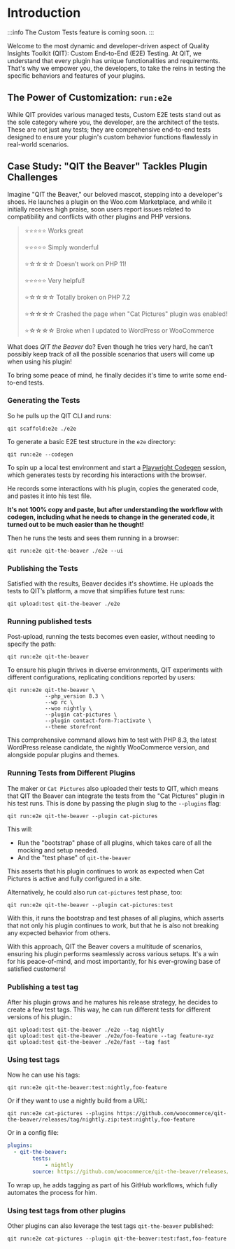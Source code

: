 # Introduction

:::info
The Custom Tests feature is coming soon.
:::

Welcome to the most dynamic and developer-driven aspect of Quality Insights Toolkit (QIT): Custom End-to-End (E2E) Testing. At QIT, we understand that every plugin has unique functionalities and requirements. That's why we empower you, the developers, to take the reins in testing the specific behaviors and features of your plugins.

## The Power of Customization: `run:e2e`

While QIT provides various managed tests, Custom E2E tests stand out as the sole category where you, the developer, are the architect of the tests. These are not just any tests; they are comprehensive end-to-end tests designed to ensure your plugin's custom behavior functions flawlessly in real-world scenarios.

## Case Study: "QIT the Beaver" Tackles Plugin Challenges

Imagine "QIT the Beaver," our beloved mascot, stepping into a developer's shoes. He launches a plugin on the Woo.com Marketplace, and while it initially receives high praise, soon users report issues related to compatibility and conflicts with other plugins and PHP versions.

> ⭐⭐⭐⭐⭐ Works great
> 
> ⭐⭐⭐⭐⭐ Simply wonderful
> 
> ⭐☆☆☆☆ Doesn't work on PHP 11!
>
> ⭐⭐⭐⭐⭐ Very helpful!
> 
> ⭐☆☆☆☆ Totally broken on PHP 7.2
> 
> ⭐☆☆☆☆ Crashed the page when "Cat Pictures" plugin was enabled!
> 
> ⭐☆☆☆☆ Broke when I updated to WordPress or WooCommerce

What does _QIT the Beaver_ do? Even though he tries very hard, he can't possibly keep track of all the possible scenarios that users will come up when using his plugin!

To bring some peace of mind, he finally decides it's time to write some end-to-end tests.


### Generating the Tests

So he pulls up the QIT CLI and runs:

```qitbash
qit scaffold:e2e ./e2e
```

To generate a basic E2E test structure in the `e2e` directory:

```
qit run:e2e --codegen
```

To spin up a local test environment and start a [Playwright Codegen](https://playwright.dev/docs/codegen) session, which generates tests by recording his interactions with the browser.

He records some interactions with his plugin, copies the generated code, and pastes it into his test file.

**It's not 100% copy and paste, but after understanding the workflow with codegen, including what he needs to change in the generated code, it turned out to be much easier than he thought!**

Then he runs the tests and sees them running in a browser:

```qitbash
qit run:e2e qit-the-beaver ./e2e --ui
```

### Publishing the Tests

Satisfied with the results, Beaver decides it's showtime. He uploads the tests to QIT’s platform, a move that simplifies future test runs:

```qitbash
qit upload:test qit-the-beaver ./e2e
```

### Running published tests

Post-upload, running the tests becomes even easier, without needing to specify the path:

```qitbash
qit run:e2e qit-the-beaver
```

To ensure his plugin thrives in diverse environments, QIT experiments with different configurations, replicating conditions reported by users:

```qitbash
qit run:e2e qit-the-beaver \
            --php_version 8.3 \
            --wp rc \
            --woo nightly \
            --plugin cat-pictures \
            --plugin contact-form-7:activate \
            --theme storefront
```

This comprehensive command allows him to test with PHP 8.3, the latest WordPress release candidate, the nightly WooCommerce version, and alongside popular plugins and themes.

### Running Tests from Different Plugins

The maker or `Cat Pictures` also uploaded their tests to QIT, which means that QIT the Beaver can integrate the tests from the "Cat Pictures" plugin in his test runs. This is done by passing the plugin slug to the `--plugins` flag:

```qitbash
qit run:e2e qit-the-beaver --plugin cat-pictures
```

This will:

- Run the "bootstrap" phase of all plugins, which takes care of all the mocking and setup needed.
- And the "test phase" of `qit-the-beaver`

This asserts that his plugin continues to work as expected when Cat Pictures is active and fully configured in a site.

Alternatively, he could also run `cat-pictures` test phase, too:

```qitbash
qit run:e2e qit-the-beaver --plugin cat-pictures:test
```

With this, it runs the bootstrap and test phases of all plugins, which asserts that not only his plugin continues to work, but that he is also not breaking any expected behavior from others.

With this approach, QIT the Beaver covers a multitude of scenarios, ensuring his plugin performs seamlessly across various setups. It's a win for his peace-of-mind, and most importantly, for his ever-growing base of satisfied customers!

### Publishing a test tag

After his plugin grows and he matures his release strategy, he decides to create a few test tags. This way, he can run different tests for different versions of his plugin.:

```qitbash
qit upload:test qit-the-beaver ./e2e --tag nightly
qit upload:test qit-the-beaver ./e2e/foo-feature --tag feature-xyz
qit upload:test qit-the-beaver ./e2e/fast --tag fast
```

### Using test tags

Now he can use his tags:

```qitbash
qit run:e2e qit-the-beaver:test:nightly,foo-feature
```

Or if they want to use a nightly build from a URL:

```qitbash
qit run:e2e cat-pictures --plugins https://github.com/woocommerce/qit-the-beaver/releases/tag/nightly.zip:test:nightly,foo-feature
```

Or in a config file:

```yaml
plugins:
  - qit-the-beaver:
        tests:
            - nightly
        source: https://github.com/woocommerce/qit-the-beaver/releases/tag/nightly.zip
```

To wrap up, he adds tagging as part of his GitHub workflows, which fully automates the process for him.

### Using test tags from other plugins

Other plugins can also leverage the test tags `qit-the-beaver` published:

```qitbash
qit run:e2e cat-pictures --plugin qit-the-beaver:test:fast,foo-feature
```